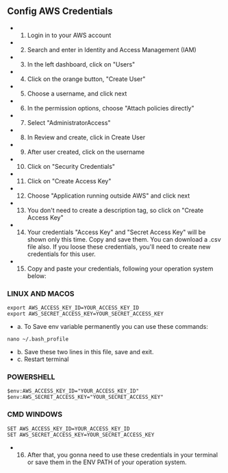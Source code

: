 ## Config AWS Credentials

- 1. Login in to your AWS account
- 2. Search and enter in Identity and Access Management (IAM)
- 3. In the left dashboard, click on "Users"
- 4. Click on the orange button, "Create User"
- 5. Choose a username, and click next
- 6. In the permission options, choose "Attach policies directly"
- 7. Select "AdministratorAccess"
- 8. In Review and create, click in Create User
- 9. After user created, click on the username
- 10. Click on "Security Credentials"
- 11. Click on "Create Access Key"
- 12. Choose "Application running outside AWS" and click next
- 13. You don't need to create a description tag, so click on "Create Access Key"
- 14. Your credentials "Access Key" and "Secret Access Key" will be shown only this time. Copy and save them. You can download a .csv file also. If you loose these credentials, you'll need to create new credentials for this user.
- 15. Copy and paste your credentials, following your operation system below:

### LINUX AND MACOS
```
export AWS_ACCESS_KEY_ID=YOUR_ACCESS_KEY_ID
export AWS_SECRET_ACCESS_KEY=YOUR_SECRET_ACCESS_KEY
```
- a. To Save env variable permanently you can use these commands:
```
nano ~/.bash_profile
```
- b. Save these two lines in this file, save and exit.
- c. Restart terminal


### POWERSHELL
```
$env:AWS_ACCESS_KEY_ID="YOUR_ACCESS_KEY_ID"
$env:AWS_SECRET_ACCESS_KEY="YOUR_SECRET_ACCESS_KEY"
```

### CMD WINDOWS
```
SET AWS_ACCESS_KEY_ID=YOUR_ACCESS_KEY_ID
SET AWS_SECRET_ACCESS_KEY=YOUR_SECRET_ACCESS_KEY
```

- 16. After that, you gonna need to use these credentials in your terminal or save them in the ENV PATH of your operation system.

